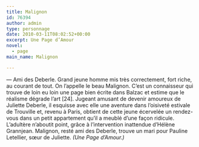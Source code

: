 ```yaml
---
title: Malignon
id: 76394
author: admin
type: personnage
date: 2010-03-11T08:02:52+00:00
excerpt: Une Page d’Amour
novel:
  - page
main_name: Malignon

---
```

— Ami des Deberle. Grand jeune homme mis très correctement, fort riche, au courant de tout. On l’appelle le beau Malignon. C’est un connaisseur qui trouve de loin eu loin une page bien écrite dans Balzac et estime que le réalisme dégrade l’art [24]. Jugeant amusant de devenir amoureux de Juliette Deberle, il esquisse avec elle une aventure dans l’oisiveté estivale de Trouville et, revenu à Paris, obtient de cette jeune écervelée un rendez-vous dans un petit appartement qu’il a meublé d’une façon ridicule. L’adultère n’aboutit point, grâce à l’intervention inattendue d’Hélène Grannjean. Malignon, resté ami des Deberle, trouve un mari pour Pauline Letellier, sœur de Juliette. _(Une Page d’Amour.)_